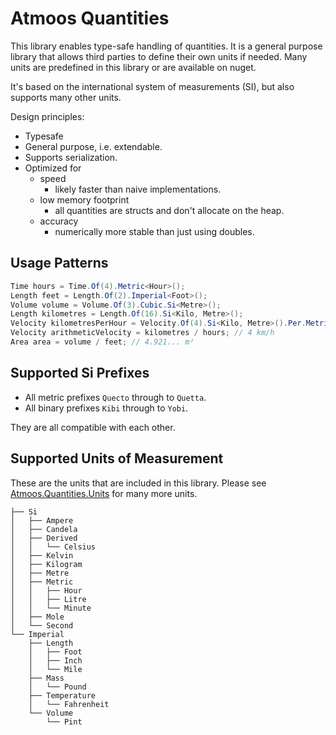 # Atmoos Quantities

This library enables type-safe handling of quantities. It is a general purpose library that allows third parties to define their own units if needed. Many units are predefined in this library or are available on nuget.

It's based on the international system of measurements (SI), but also supports many other units.

Design principles:

- Typesafe
- General purpose, i.e. extendable.
- Supports serialization.
- Optimized for
  - speed
    - likely faster than naive implementations.
  - low memory footprint
    - all quantities are structs and don't allocate on the heap.
  - accuracy
    - numerically more stable than just using doubles.

## Usage Patterns

```csharp
Time hours = Time.Of(4).Metric<Hour>();
Length feet = Length.Of(2).Imperial<Foot>();
Volume volume = Volume.Of(3).Cubic.Si<Metre>();
Length kilometres = Length.Of(16).Si<Kilo, Metre>();
Velocity kilometresPerHour = Velocity.Of(4).Si<Kilo, Metre>().Per.Metric<Hour>();
Velocity arithmeticVelocity = kilometres / hours; // 4 km/h
Area area = volume / feet; // 4.921... m²
```

## Supported Si Prefixes

- All metric prefixes `Quecto` through to `Quetta`.
- All binary prefixes `Kibi` through to `Yobi`.

They are all compatible with each other.

## Supported Units of Measurement

These are the units that are included in this library. Please see [Atmoos.Quantities.Units](https://www.nuget.org/packages/Atmoos.Quantities.Units/) for many more units.

```text
├── Si
│   ├── Ampere
│   ├── Candela
│   ├── Derived
│   │   └── Celsius
│   ├── Kelvin
│   ├── Kilogram
│   ├── Metre
│   ├── Metric
│   │   ├── Hour
│   │   ├── Litre
│   │   └── Minute
│   ├── Mole
│   └── Second
└── Imperial
    ├── Length
    │   ├── Foot
    │   ├── Inch
    │   └── Mile
    ├── Mass
    │   └── Pound
    ├── Temperature
    │   └── Fahrenheit
    └── Volume
        └── Pint
```
